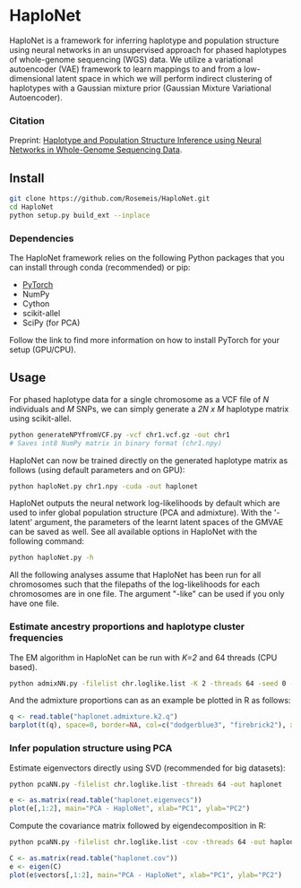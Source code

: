 # HaploNet
HaploNet is a framework for inferring haplotype and population structure using neural networks in an unsupervised approach for phased haplotypes of whole-genome sequencing (WGS) data. We utilize a variational autoencoder (VAE) framework to learn mappings to and from a low-dimensional latent space in which we will perform indirect clustering of haplotypes with a Gaussian mixture prior (Gaussian Mixture Variational Autoencoder).

### Citation
Preprint: [Haplotype and Population Structure Inference using Neural Networks in Whole-Genome Sequencing Data](https://www.biorxiv.org/content/10.1101/2020.12.28.424587v2).

## Install
```bash
git clone https://github.com/Rosemeis/HaploNet.git
cd HaploNet
python setup.py build_ext --inplace
```

### Dependencies
The HaploNet framework relies on the following Python packages that you can install through conda (recommended) or pip:

- [PyTorch](https://pytorch.org/get-started/locally/)
- NumPy
- Cython
- scikit-allel
- SciPy (for PCA)

Follow the link to find more information on how to install PyTorch for your setup (GPU/CPU).

## Usage
For phased haplotype data for a single chromosome as a VCF file of *N* individuals and *M* SNPs, we can simply generate a *2N x M* haplotype matrix using scikit-allel.
```bash
python generateNPYfromVCF.py -vcf chr1.vcf.gz -out chr1
# Saves int8 NumPy matrix in binary format (chr1.npy)
```

HaploNet can now be trained directly on the generated haplotype matrix as follows (using default parameters and on GPU):
```bash
python haploNet.py chr1.npy -cuda -out haplonet
```
HaploNet outputs the neural network log-likelihoods by default which are used to infer global population structure (PCA and admixture). With the '-latent' argument, the parameters of the learnt latent spaces of the GMVAE can be saved as well. See all available options in HaploNet with the following command:
```bash
python haploNet.py -h
```

All the following analyses assume that HaploNet has been run for all chromosomes such that the filepaths of the log-likelihoods for each chromosomes are in one file. The argument "-like" can be used if you only have one file.

### Estimate ancestry proportions and haplotype cluster frequencies
The EM algorithm in HaploNet can be run with *K=2* and 64 threads (CPU based).
```bash
python admixNN.py -filelist chr.loglike.list -K 2 -threads 64 -seed 0 -out haplonet.admixture.k2
```

And the admixture proportions can as an example be plotted in R as follows:
```R
q <- read.table("haplonet.admixture.k2.q")
barplot(t(q), space=0, border=NA, col=c("dodgerblue3", "firebrick2"), xlab="Individuals", ylab="Proportions", main="HaploNet - Admixture")
```

### Infer population structure using PCA
Estimate eigenvectors directly using SVD (recommended for big datasets):
```bash
python pcaNN.py -filelist chr.loglike.list -threads 64 -out haplonet
```
```R
e <- as.matrix(read.table("haplonet.eigenvecs"))
plot(e[,1:2], main="PCA - HaploNet", xlab="PC1", ylab="PC2")
```

Compute the covariance matrix followed by eigendecomposition in R:
```bash
python pcaNN.py -filelist chr.loglike.list -cov -threads 64 -out haplonet
```
```R
C <- as.matrix(read.table("haplonet.cov"))
e <- eigen(C)
plot(e$vectors[,1:2], main="PCA - HaploNet", xlab="PC1", ylab="PC2")
```
